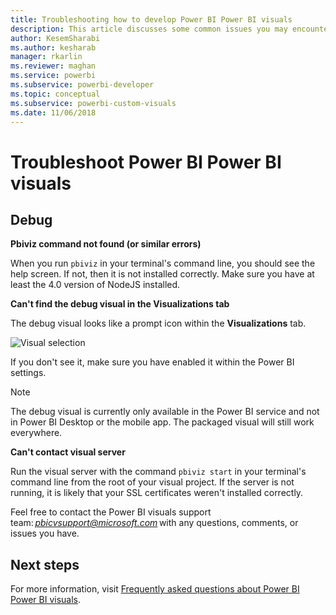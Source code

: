 ```yaml
---
title: Troubleshooting how to develop Power BI Power BI visuals
description: This article discusses some common issues you may encounter when developing or creating a custom Power BI visual.
author: KesemSharabi
ms.author: kesharab
manager: rkarlin
ms.reviewer: maghan
ms.service: powerbi
ms.subservice: powerbi-developer
ms.topic: conceptual
ms.subservice: powerbi-custom-visuals
ms.date: 11/06/2018
---
```


# Troubleshoot Power BI Power BI visuals

## Debug

**Pbiviz command not found (or similar errors)**

When you run `pbiviz` in your terminal's command line, you should see the help screen. If not, then it is not installed correctly. Make sure you have at least the 4.0 version of NodeJS installed.

**Can't find the debug visual in the Visualizations tab**

The debug visual looks like a prompt icon within the **Visualizations** tab.

![Visual selection](media/power-bi-custom-visuals-troubleshoot/powerbi-developer-visual-selection.png)

If you don't see it, make sure you have enabled it within the Power BI settings.

> [!NOTE]
> The debug visual is currently only available in the Power BI service and not in Power BI Desktop or the mobile app. The packaged visual will still work everywhere.

**Can't contact visual server**

Run the visual server with the command `pbiviz start` in your terminal's command line from the root of your visual project. If the server is not running, it is likely that your SSL certificates weren't installed correctly.

Feel free to contact the Power BI visuals support team: *pbicvsupport@microsoft.com* with any questions, comments, or issues you have.

## Next steps

For more information, visit [Frequently asked questions about Power BI Power BI visuals](power-bi-custom-visuals-faq.md#organizational-visuals).